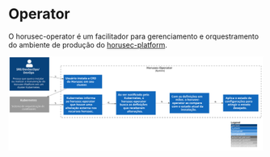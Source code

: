 # Operator

O horusec-operator é um facilitador para gerenciamento e orquestramento do ambiente de produção do [horusec-platform](C3%20-%20Component/Platform/HOME).


![diagram](c3.svg)